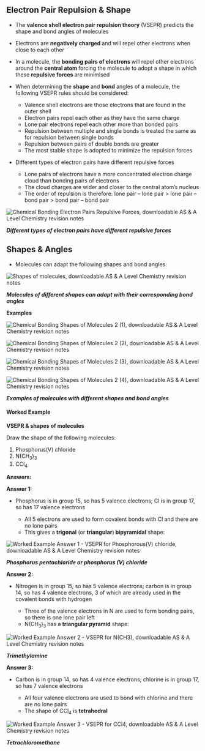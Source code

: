 Electron Pair Repulsion & Shape
-------------------------------

* The <b>valence shell electron pair repulsion theory </b>(VSEPR) predicts the shape and bond angles of molecules
* Electrons are <b>negatively charged </b>and will repel other electrons when close to each other
* In a molecule, the <b>bonding pairs of electrons </b>will repel other electrons around the <b>central atom </b>forcing the molecule to adopt a shape in which these <b>repulsive forces </b>are minimised
* When determining the <b>shape</b> and <b>bond</b> angles of a molecule, the following VSEPR rules should be considered:

  + Valence shell electrons are those electrons that are found in the outer shell
  + Electron pairs repel each other as they have the same charge
  + Lone pair electrons repel each other more than bonded pairs
  + Repulsion between multiple and single bonds is treated the same as for repulsion between single bonds
  + Repulsion between pairs of double bonds are greater
  + The most stable shape is adopted to minimize the repulsion forces
* Different types of electron pairs have different repulsive forces

  + Lone pairs of electrons have a more concentrated electron charge cloud than bonding pairs of electrons
  + The cloud charges are wider and closer to the central atom’s nucleus
  + The order of repulsion is therefore: lone pair – lone pair > lone pair – bond pair > bond pair – bond pair

![Chemical Bonding Electron Pairs Repulsive Forces, downloadable AS & A Level Chemistry revision notes](1.3-Chemical-Bonding-Electron-Pairs-Repulsive-Forces.png)

<i><b>Different types of electron pairs have different repulsive forces</b></i>

Shapes & Angles
---------------

* Molecules can adapt the following shapes and bond angles:

![Shapes of molecules, downloadable AS & A Level Chemistry revision notes](1.5.1-Shapes-of-molecules.png)

<i><b>Molecules of different shapes can adapt with their corresponding bond angles</b></i>

<b>Examples</b>

![Chemical Bonding Shapes of Molecules 2 (1), downloadable AS & A Level Chemistry revision notes](1.3-Chemical-Bonding-Shapes-of-Molecules-2-1.png)

![Chemical Bonding Shapes of Molecules 2 (2), downloadable AS & A Level Chemistry revision notes](1.3-Chemical-Bonding-Shapes-of-Molecules-2-2.png)

![Chemical Bonding Shapes of Molecules 2 (3), downloadable AS & A Level Chemistry revision notes](1.3-Chemical-Bonding-Shapes-of-Molecules-2-3.png)

![Chemical Bonding Shapes of Molecules 2 (4), downloadable AS & A Level Chemistry revision notes](1.3-Chemical-Bonding-Shapes-of-Molecules-2-4.png)

<i><b>Examples of molecules with different shapes and bond angles</b></i>

#### Worked Example

<b>VSEPR & shapes of molecules</b>

Draw the shape of the following molecules:

1. Phosphorus(V) chloride
2. N(CH<sub>3</sub>)<sub>3</sub>
3. CCl<sub>4</sub>

<b>Answers:</b>

<b>Answer 1:</b>

* Phosphorus is in group 15, so has 5 valence electrons; Cl is in group 17, so has 17 valence electrons

  + All 5 electrons are used to form covalent bonds with Cl and there are no lone pairs
  + This gives a <b>trigonal</b> (or <b>triangular</b>)<b> bipyramidal</b> shape:

![Worked Example Answer 1 - VSEPR for Phosphorous(V) chloride, downloadable AS & A Level Chemistry revision notes](1.5.1-Worked-Example-Answer-1-VSEPR-for-PhosphorousV-chloride.png)

<i><b>Phosphorus pentachloride or phosphorus (V) chloride</b></i>

<b>Answer 2: </b>

* Nitrogen is in group 15, so has 5 valence electrons; carbon is in group 14, so has 4 valence electrons, 3 of which are already used in the covalent bonds with hydrogen

  + Three of the valence electrons in N are used to form bonding pairs, so there is one lone pair left
  + N(CH<sub>3</sub>)<sub>3 </sub>has a <b>triangular pyramid</b> shape:

![Worked Example Answer 2 - VSEPR for N(CH3), downloadable AS & A Level Chemistry revision notes](1.5.1-Worked-Example-Answer-2-VSEPR-for-NCH3_1.png)

<i><b>Trimethylamine</b></i>

<b>Answer 3: </b>

* Carbon is in group 14, so has 4 valence electrons; chlorine is in group 17, so has 7 valence electrons

  + All four valence electrons are used to bond with chlorine and there are no lone pairs
  + The shape of CCl<sub>4</sub> is <b>tetrahedral</b>

![Worked Example Answer 3 - VSEPR for CCl4, downloadable AS & A Level Chemistry revision notes](1.5.1-Worked-Example-Answer-3-VSEPR-for-CCl4_1.png)

<i><b>Tetrachloromethane</b></i>